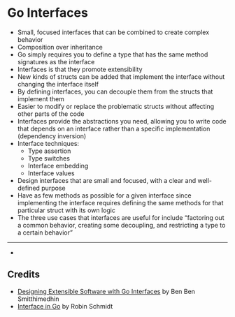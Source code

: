 # Go Interfaces

- Small, focused interfaces that can be combined to create complex behavior
- Composition over inheritance
- Go simply requires you to define a type that has the same method signatures as the interface
- Interfaces is that they promote extensibility
- New kinds of structs can be added that implement the interface without changing the interface itself
- By defining interfaces, you can decouple them from the structs that implement them
- Easier to modify or replace the problematic structs without affecting other parts of the code
- Interfaces provide the abstractions you need, allowing you to write code that depends on an interface rather than a specific implementation (dependency inversion)
- Interface techniques:
  - Type assertion
  - Type switches
  - Interface embedding
  - Interface values
- Design interfaces that are small and focused, with a clear and well-defined purpose
- Have as few methods as possible for a given interface since implementing the interface requires defining the same methods for that particular struct with its own logic
- The three use cases that interfaces are useful for include “factoring out a common behavior, creating some decoupling, and restricting a type to a certain behavior”

---

- 


## Credits

- [Designing Extensible Software with Go Interfaces](https://earthly.dev/blog/software-design-go-interfaces/) by Ben Ben Smitthimedhin
- [Interface in Go](https://appmaster.io/blog/interface-implementation-go) by Robin Schmidt
